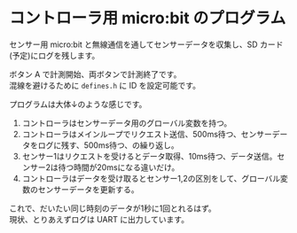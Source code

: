 # コントローラ用 micro:bit のプログラム

センサー用 micro:bit と無線通信を通してセンサーデータを収集し、SD カード(予定)にログを残します。

ボタン A で計測開始、両ボタンで計測終了です。  
混線を避けるために ```defines.h``` に ID を設定可能です。

プログラムは大体↓のような感じです。

1. コントローラはセンサーデータ用のグローバル変数を持つ。
2. コントローラはメインループでリクエスト送信、500ms待つ、センサーデータをログに残す、500ms待つ、の繰り返し。
3. センサー1はリクエストを受けるとデータ取得、10ms待つ、データ送信。センサー2は待つ時間が20msになる違いだけ。
4. コントローラはデータを受け取るとセンサー1,2の区別をして、グローバル変数のセンサーデータを更新する。


これで、だいたい同じ時刻のデータが1秒に1回とれるはず。  
現状、とりあえずログは UART に出力しています。
